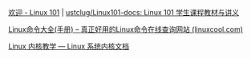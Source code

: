 
[欢迎 - Linux 101](https://101.lug.ustc.edu.cn/) | [ustclug/Linux101-docs: Linux 101 学生课程教材与讲义](https://github.com/ustclug/Linux101-docs)

[Linux命令大全(手册) – 真正好用的Linux命令在线查询网站 (linuxcool.com)](https://www.linuxcool.com/)

[Linux 内核教学 — Linux 系统内核文档](https://linux-kernel-labs-zh.xyz/index.html)